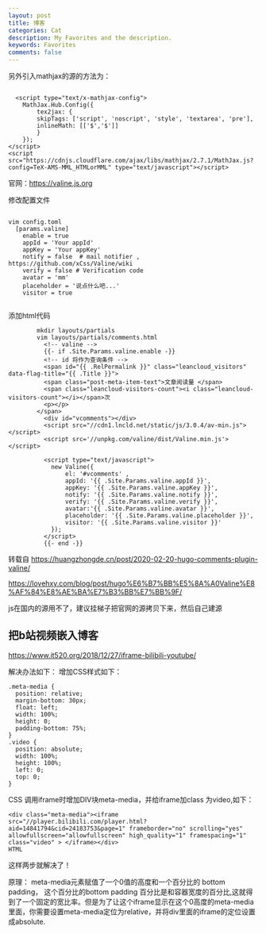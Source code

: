 ```yaml
---
layout: post
title: 博客
categories: Cat
description: My Favorites and the description.
keywords: Favorites
comments: false
---
```


另外引入mathjax的源的方法为：

```

  <script type="text/x-mathjax-config">
    MathJax.Hub.Config({
        tex2jax: {
        skipTags: ['script', 'noscript', 'style', 'textarea', 'pre'],
        inlineMath: [['$','$']]
        }
    });
</script>
<script src="https://cdnjs.cloudflare.com/ajax/libs/mathjax/2.7.1/MathJax.js?config=TeX-AMS-MML_HTMLorMML" type="text/javascript"></script>

```

官网：https://valine.js.org

修改配置文件

```

vim config.toml
  [params.valine]
    enable = true
    appId = 'Your appId'
    appKey = 'Your appKey'
    notify = false  # mail notifier , https://github.com/xCss/Valine/wiki
    verify = false # Verification code
    avatar = 'mm'
    placeholder = '说点什么吧...'
    visitor = true
    
```

添加html代码

```
        mkdir layouts/partials
        vim layouts/partials/comments.html
          <!-- valine -->
          {{- if .Site.Params.valine.enable -}}
          <!-- id 将作为查询条件 -->
          <span id="{{ .RelPermalink }}" class="leancloud_visitors" data-flag-title="{{ .Title }}">
          <span class="post-meta-item-text">文章阅读量 </span>
          <span class="leancloud-visitors-count"><i class="leancloud-visitors-count"></i></span>次
          <p></p>
        </span>
          <div id="vcomments"></div>
          <script src="//cdn1.lncld.net/static/js/3.0.4/av-min.js"></script>
          <script src='//unpkg.com/valine/dist/Valine.min.js'></script>

          <script type="text/javascript">
            new Valine({
                el: '#vcomments' ,
                appId: '{{ .Site.Params.valine.appId }}',
                appKey: '{{ .Site.Params.valine.appKey }}',
                notify: '{{ .Site.Params.valine.notify }}', 
                verify: '{{ .Site.Params.valine.verify }}', 
                avatar:'{{ .Site.Params.valine.avatar }}', 
                placeholder: '{{ .Site.Params.valine.placeholder }}',
                visitor: '{{ .Site.Params.valine.visitor }}'
            });
          </script>
          {{- end -}} 
 ``` 
 
转载自 https://huangzhongde.cn/post/2020-02-20-hugo-comments-plugin-valine/

https://lovehxy.com/blog/post/hugo%E6%B7%BB%E5%8A%A0Valine%E8%AF%84%E8%AE%BA%E7%B3%BB%E7%BB%9F/

js在国内的源用不了，建议挂梯子把官网的源拷贝下来，然后自己建源

## 把b站视频嵌入博客

https://www.it520.org/2018/12/27/iframe-bilibili-youtube/

解决办法如下：
增加CSS样式如下：
```
.meta-media {
  position: relative;
  margin-bottom: 30px;
  float: left;
  width: 100%;
  height: 0;
  padding-bottom: 75%;
}
.video {
  position: absolute;
  width: 100%;
  height: 100%;
  left: 0;
  top: 0;
}
```
CSS
调用iframe时增加DIV块meta-media，并给iframe加class 为video,如下：
```
<div class="meta-media"><iframe src="//player.bilibili.com/player.html?aid=14841794&cid=24183753&page=1" frameborder="no" scrolling="yes" allowfullscreen="allowfullscreen" high_quality="1" framespacing="1" class="video" > </iframe></div>
HTML
```
这样两步就解决了！

原理： meta-media元素赋值了一个0值的高度和一个百分比的 bottom padding， 这个百分比的bottom padding 百分比是和容器宽度的百分比,这就得到了一个固定的宽比率。但是为了让这个iframe显示在这个0高度的meta-media里面，你需要设置meta-media定位为relative，并将div里面的iframe的定位设置成absolute.
